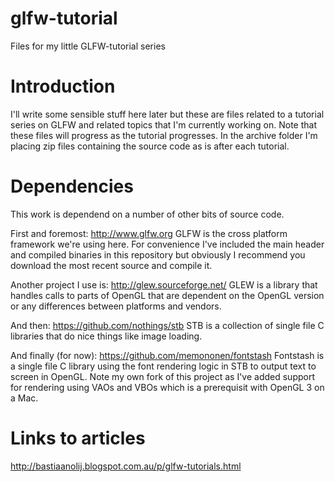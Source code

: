 # glfw-tutorial
Files for my little GLFW-tutorial series

Introduction
====
I'll write some sensible stuff here later but these are files related to a tutorial series on GLFW and related topics that I'm currently working on.
Note that these files will progress as the tutorial progresses. 
In the archive folder I'm placing zip files containing the source code as is after each tutorial.

Dependencies
====
This work is dependend on a number of other bits of source code.

First and foremost: http://www.glfw.org
GLFW is the cross platform framework we're using here. For convenience I've included the main header and compiled binaries in this repository but obviously I recommend you download the most recent source and compile it.

Another project I use is: http://glew.sourceforge.net/
GLEW is a library that handles calls to parts of OpenGL that are dependent on the OpenGL version or any differences between platforms and vendors.

And then: https://github.com/nothings/stb
STB is a collection of single file C libraries that do nice things like image loading. 

And finally (for now): https://github.com/memononen/fontstash
Fontstash is a single file C library using the font rendering logic in STB to output text to screen in OpenGL.
Note my own fork of this project as I've added support for rendering using VAOs and VBOs which is a prerequisit with OpenGL 3 on a Mac.

Links to articles
====
http://bastiaanolij.blogspot.com.au/p/glfw-tutorials.html
